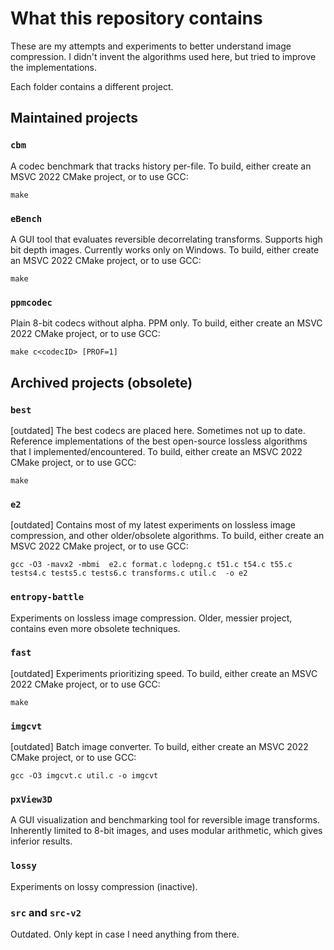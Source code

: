 # What this repository contains

These are my attempts and experiments to better understand image compression.
I didn't invent the algorithms used here, but tried to improve the implementations.

Each folder contains a different project.

## Maintained projects

### `cbm`
A codec benchmark that tracks history per-file.
To build, either create an MSVC 2022 CMake project, or to use GCC:

`make`

### `eBench`
A GUI tool that evaluates reversible decorrelating transforms.
Supports high bit depth images.
Currently works only on Windows.
To build, either create an MSVC 2022 CMake project, or to use GCC:

`make`

### `ppmcodec`
Plain 8-bit codecs without alpha. PPM only.
To build, either create an MSVC 2022 CMake project, or to use GCC:

`make c<codecID> [PROF=1]`


## Archived projects (obsolete)

### `best`
[outdated]
The best codecs are placed here. Sometimes not up to date.
Reference implementations of the best open-source lossless algorithms that I implemented/encountered.
To build, either create an MSVC 2022 CMake project, or to use GCC:

`make`

### `e2`
[outdated]
Contains most of my latest experiments on lossless image compression, and other older/obsolete algorithms.
To build, either create an MSVC 2022 CMake project, or to use GCC:

`gcc -O3 -mavx2 -mbmi  e2.c format.c lodepng.c t51.c t54.c t55.c tests4.c tests5.c tests6.c transforms.c util.c  -o e2`

### `entropy-battle`
Experiments on lossless image compression. Older, messier project, contains even more obsolete techniques.

### `fast`
[outdated]
Experiments prioritizing speed.
To build, either create an MSVC 2022 CMake project, or to use GCC:

`make`

### `imgcvt`
[outdated]
Batch image converter.
To build, either create an MSVC 2022 CMake project, or to use GCC:

`gcc -O3 imgcvt.c util.c -o imgcvt`

### `pxView3D`
A GUI visualization and benchmarking tool for reversible image transforms.
Inherently limited to 8-bit images, and uses modular arithmetic, which gives inferior results.

### `lossy`
Experiments on lossy compression (inactive).

### `src` and `src-v2`
Outdated. Only kept in case I need anything from there.
